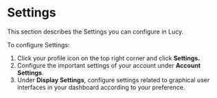 # Settings

This section describes the Settings you can configure in Lucy.

To configure Settings:

1. Click your profile icon on the top right corner and click **Settings.**
2. Configure the important settings of your account under **Account Settings**.
3. Under **Display Settings**, configure settings related to graphical user interfaces in your dashboard according to your preference.

